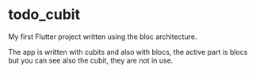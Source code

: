 # todo_cubit

My first Flutter project written using the bloc architecture.

The app is written with cubits and also with blocs, the active part is blocs but you can see also the cubit, they are not in use.
